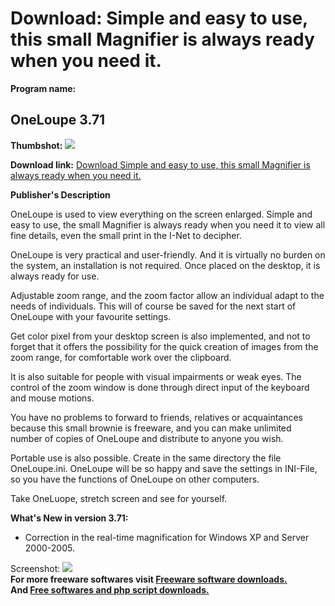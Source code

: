 # Download: Simple and easy to use, this small Magnifier is always ready when you need it.

**Program name:**

## OneLoupe 3.71

  
**Thumbshot:** ![](http://www.freewarefiles.com/screenshot/sokoneloupe_md.jpg)   
  
**Download link:** [Download Simple and easy to use, this small Magnifier is always ready when you need it.](http://freesoftwares.boysofts.com/OneLoupe_program_42244.html)  
  


**Publisher's Description**  
  


OneLoupe is used to view everything on the screen enlarged. Simple and easy to use, the small Magnifier is always ready when you need it to view all fine details, even the small print in the I-Net to decipher. 

OneLoupe is very practical and user-friendly. And it is virtually no burden on the system, an installation is not required. Once placed on the desktop, it is always ready for use. 

Adjustable zoom range, and the zoom factor allow an individual adapt to the needs of individuals. This will of course be saved for the next start of OneLoupe with your favourite settings. 

Get color pixel from your desktop screen is also implemented, and not to forget that it offers the possibility for the quick creation of images from the zoom range, for comfortable work over the clipboard. 

It is also suitable for people with visual impairments or weak eyes. The control of the zoom window is done through direct input of the keyboard and mouse motions. 

You have no problems to forward to friends, relatives or acquaintances because this small brownie is freeware, and you can make unlimited number of copies of OneLoupe and distribute to anyone you wish. 

Portable use is also possible. Create in the same directory the file OneLoupe.ini. OneLoupe will be so happy and save the settings in INI-File, so you have the functions of OneLoupe on other computers. 

Take OneLuope, stretch screen and see for yourself. 

**What's New in version 3.71:**

  * Correction in the real-time magnification for Windows XP and Server 2000-2005. 

  
  
Screenshot: ![](http://www.freewarefiles.com/screenshot/sokoneloupe.jpg)   
**For more freeware softwares visit [Freeware software downloads.](http://freesoftwares.boysofts.com/)**   
**And [Free softwares and php script downloads.](http://www.boysofts.com/)**
